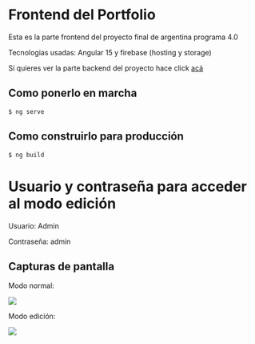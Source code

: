 # Frontend del Portfolio
Esta es la parte frontend del proyecto final de argentina programa 4.0

Tecnologias usadas: Angular 15 y firebase (hosting y storage)

Si quieres ver la parte backend del proyecto hace click <a href="https://github.com/AngelesDev/Portfolio-Backend">acá</a>

## Como ponerlo en marcha

`$ ng serve`

## Como construirlo para producción

`$ ng build`

# Usuario y contraseña para acceder al modo edición
Usuario: Admin

Contraseña: admin

## Capturas de pantalla

Modo normal:

<img src="https://github.com/AngelesDev/Portfolio-Frontend/blob/main/src/assets/screenshot_full_page.png?raw=true" />

Modo edición:

<img src="https://github.com/AngelesDev/Portfolio-Frontend/blob/main/src/assets/screenshot_full_page_editor_mode.png?raw=true" />
